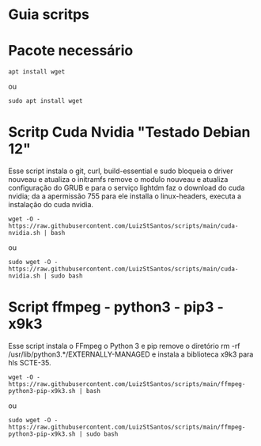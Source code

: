 # Guia scritps
# Pacote necessário
```shell
apt install wget
```
ou
```shell
sudo apt install wget
```
# Scritp Cuda Nvidia "Testado Debian 12"
Esse script instala o git, curl, build-essential e sudo
bloqueia o driver nouveau e atualiza o initramfs
remove o modulo nouveau e atualiza configuração do GRUB
e para o serviço lightdm faz o download do cuda nvidia; 
da a apermissão 755 para ele installa o linux-headers,
executa a instalação do cuda nvidia.
```shell
wget -O - https://raw.githubusercontent.com/LuizStSantos/scripts/main/cuda-nvidia.sh | bash
```
ou
```shell
sudo wget -O - https://raw.githubusercontent.com/LuizStSantos/scripts/main/cuda-nvidia.sh | sudo bash
```
# Script ffmpeg - python3 - pip3 - x9k3
Esse script instala o FFmpeg o Python 3 e pip
remove o diretório rm -rf /usr/lib/python3.*/EXTERNALLY-MANAGED
e instala a biblioteca x9k3 para hls SCTE-35.
```shell
wget -O - https://raw.githubusercontent.com/LuizStSantos/scripts/main/ffmpeg-python3-pip-x9k3.sh | bash
```
ou
```shell
sudo wget -O - https://raw.githubusercontent.com/LuizStSantos/scripts/main/ffmpeg-python3-pip-x9k3.sh | sudo bash
```
